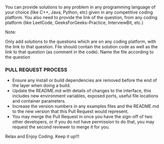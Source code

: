 You can provide solutions to any problem  in any programming language of your choice (like C++, Java, Python, etc) given in any competitive coding platform. You also need to provide the link of the question, from any coding platform (like LeetCode, GeeksForGeeks-Practice, InterviewBit, etc.)

Note:

Only add solutions to the questions which are on any coding platform, with the link to that question.
File should contain the solution code as well as the link to that question (as comment in the code).
Name the file according to the question

### PULL REQUEST PROCESS
- Ensure any install or build dependencies are removed before the end of the layer when doing a build.
- Update the README.md with details of changes to the interface, this includes new environment variables, exposed ports, useful file locations and container parameters.
- Increase the version numbers in any examples files and the README.md to the new version that this Pull Request would represent.
- You may merge the Pull Request in once you have the sign-off of two other developers, or if you do not have permission to do that, you may request the second reviewer to merge it for you.


Relax and Enjoy Coding. Keep it up!!!
